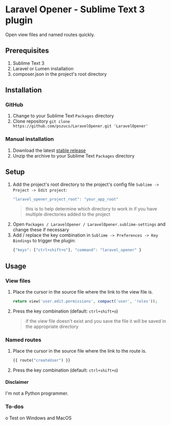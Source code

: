 # Laravel Opener - Sublime Text 3 plugin
Open view files and named routes quickly.

## Prerequisites

1. Sublime Text 3
2. Laravel or Lumen installation
3. composer.json in the project's root directory

## Installation

### GitHub

1. Change to your Sublime Text `Packages` directory
2. Clone repository `git clone https://github.com/pszucs/LaravelOpener.git 'LaravelOpener'`

### Manual installation

1. Download the latest [stable release](https://github.com/pszucs/LaravelOpener/releases)
2. Unzip the archive to your Sublime Text `Packages` directory

## Setup
1. Add the project's root directory to the project's config file `Sublime -> Project -> Edit project`:
    ```js
    "laravel_opener_project_root": "your_app_root"
    ```
    > this is to help determine which directory to work in if you have multiple directories added to the project
2. Open `Packages / LaravelOpener / LaravelOpener.sublime-settings` and change these if necessary
3. Add / replace the key combination in `Sublime -> Preferences -> Key Bindings` to trigger the plugin:
    ```js
    {"keys": ["ctrl+shift+o"], "command": "laravel_opener" }
    ```

## Usage
### View files
1. Place the cursor in the source file where the link to the view file is.
    ```php
    return view('user.edit.permissions', compact('user', 'roles'));
    ```
2. Press the key combination (default: `ctrl+shift+o`)
    > if the view file doesn't exist and you save the file it will be saved in the appropriate directory
### Named routes
1. Place the cursor in the source file where the link to the route is.
    ```php
    {{ route("createUser") }}
    ```
2. Press the key combination (default: `ctrl+shift+o`)

#### Disclaimer
I'm not a Python programmer.

### To-dos
o Test on Windows and MacOS